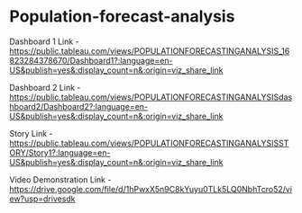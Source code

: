 # Population-forecast-analysis


Dashboard 1 Link - https://public.tableau.com/views/POPULATIONFORECASTINGANALYSIS_16823284378670/Dashboard1?:language=en-US&publish=yes&:display_count=n&:origin=viz_share_link

Dashboard 2 Link - https://public.tableau.com/views/POPULATIONFORECASTINGANALYSISdashboard2/Dashboard2?:language=en-US&publish=yes&:display_count=n&:origin=viz_share_link

Story Link - https://public.tableau.com/views/POPULATIONFORECASTINGANALYSISSTORY/Story1?:language=en-US&publish=yes&:display_count=n&:origin=viz_share_link

Video Demonstration Link -https://drive.google.com/file/d/1hPwxX5n9C8kYuyu0TLk5LQ0NbhTcro52/view?usp=drivesdk
